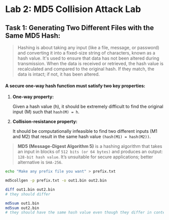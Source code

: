 # Lab 2: MD5 Collision Attack Lab

## Task 1: Generating Two Different Files with the Same MD5 Hash:
> Hashing is about taking any input (like a file, message, or password) and converting it into a fixed-size string of characters, known as a hash value. It's used to ensure that data has not been altered during transmission. When the data is received or retrieved, the hash value is recalculated and compared to the original hash. If they match, the data is intact; if not, it has been altered.

#### A secure one-way hash function must satisfy two key properties:
1. **One-way property:**
   
   Given a hash value (h), it should be extremely difficult to find the original input (M) such that `hash(M) = h`.
2. **Collision-resistance property:**
   
   It should be computationally infeasible to find two different inputs (M1 and M2) that result in the same hash value `(hash(M1) = hash(M2))`.

> **MD5 (Message-Digest Algorithm 5)** is a hashing algorithm that takes an input in blocks of `512 bits (or 64 bytes)` and produces an output: `128-bit hash value`. It’s unsuitable for secure applications; better alternative is `SHA-256`.

```bash
echo "Make any prefix file you want" > prefix.txt

md5collgen -p prefix.txt -o out1.bin out2.bin

diff out1.bin out2.bin
# they should differ

md5sum out1.bin
md5sum out2.bin
# they should have the same hash value even though they differ in content
```
